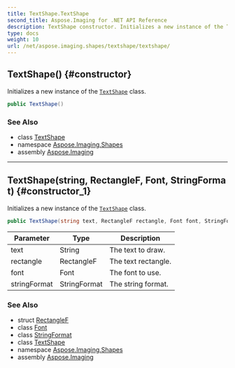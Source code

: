 ```yaml
---
title: TextShape.TextShape
second_title: Aspose.Imaging for .NET API Reference
description: TextShape constructor. Initializes a new instance of the TextShape class
type: docs
weight: 10
url: /net/aspose.imaging.shapes/textshape/textshape/
---
```

## TextShape() {#constructor}

Initializes a new instance of the [`TextShape`](../) class.

```csharp
public TextShape()
```

### See Also

* class [TextShape](../)
* namespace [Aspose.Imaging.Shapes](../../textshape/)
* assembly [Aspose.Imaging](../../../)

---

## TextShape(string, RectangleF, Font, StringFormat) {#constructor_1}

Initializes a new instance of the [`TextShape`](../) class.

```csharp
public TextShape(string text, RectangleF rectangle, Font font, StringFormat stringFormat)
```

| Parameter | Type | Description |
| --- | --- | --- |
| text | String | The text to draw. |
| rectangle | RectangleF | The text rectangle. |
| font | Font | The font to use. |
| stringFormat | StringFormat | The string format. |

### See Also

* struct [RectangleF](../../../aspose.imaging/rectanglef/)
* class [Font](../../../aspose.imaging/font/)
* class [StringFormat](../../../aspose.imaging/stringformat/)
* class [TextShape](../)
* namespace [Aspose.Imaging.Shapes](../../textshape/)
* assembly [Aspose.Imaging](../../../)


